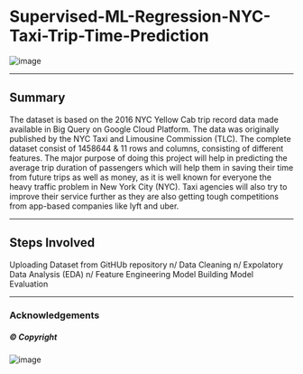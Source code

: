 # **Supervised-ML-Regression-NYC-Taxi-Trip-Time-Prediction**

![image](https://user-images.githubusercontent.com/107030716/198834150-38d3f6c7-5d43-4da6-b0f1-051162911ad0.png)


-----------------------------------------------------------------------------------------------------------------------------------------------------------------------


## Summary 
The dataset is based on the 2016 NYC Yellow Cab trip record data made available in Big Query on Google Cloud Platform. The data was originally published by the NYC Taxi and Limousine Commission (TLC). The complete dataset consist of 1458644 & 11 rows and columns, consisting of different features. The major purpose of doing this project will help in predicting the average trip duration of passengers which will help them in saving their time from future trips as well as money, as it is well known for everyone the heavy traffic problem in New York City (NYC). Taxi agencies will also try to improve their service further as they are also getting tough competitions from app-based companies like lyft and uber. 

-----------------------------------------------------------------------------------------------------------------------------------------------------------------------

## Steps Involved

Uploading Dataset from GitHUb repository n/
Data Cleaning n/
Expolatory Data Analysis (EDA) n/
Feature Engineering 
Model Building 
Model Evaluation 











-----------------------------------------------------------------------------------------------------------------------------------------------------------------------
### Acknowledgements 

##### © Copyright
![image](https://user-images.githubusercontent.com/107030716/198835325-f3e1f465-d56d-4af2-9847-75ec15f1c311.png)

